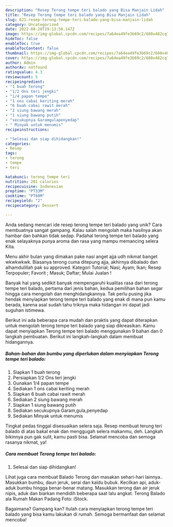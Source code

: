 ```yaml
---
description: "Resep Terong tempe teri balado yang Bisa Manjain Lidah"
title: "Resep Terong tempe teri balado yang Bisa Manjain Lidah"
slug: 621-resep-terong-tempe-teri-balado-yang-bisa-manjain-lidah
category: Uncategorized
date: 2022-08-28T19:13:58.147Z
image: https://img-global.cpcdn.com/recipes/7a64ea49fe3b69c2/680x482cq70/terong-tempe-teri-balado-foto-resep-utama.jpg
hideToc: false
enableToc: true
enableTocContent: false
thumbnail: https://img-global.cpcdn.com/recipes/7a64ea49fe3b69c2/680x482cq70/terong-tempe-teri-balado-foto-resep-utama.jpg
cover: https://img-global.cpcdn.com/recipes/7a64ea49fe3b69c2/680x482cq70/terong-tempe-teri-balado-foto-resep-utama.jpg
author: Admin
authorAv: notfound
ratingvalue: 4.3
reviewcount: 5
recipeingredient:
- "1 buah terong"
- "1/2 Ons teri jengki"
- "1/4 papan tempe"
- "1 ons cabai keriting merah"
- "6 buah cabai rawit merah"
- "2 siung bawang merah"
- "1 siung bawang putih"
- "secukupnya Garamgulapenyedap"
- " Minyak untuk menumis"
recipeinstructions:

- "Selesai dan siap dihidangkan!"
categories:
- Resep
tags:
- terong
- tempe
- teri

katakunci: terong tempe teri 
nutrition: 201 calories
recipecuisine: Indonesian
preptime: "PT33M"
cooktime: "PT60M"
recipeyield: "2"
recipecategory: Dessert

---
```





Anda sedang mencari ide resep terong tempe teri balado yang unik? Cara membuatnya sangat gampang. Kalau salah mengolah maka hasilnya akan hambar dan bahkan tidak sedap. Padahal terong tempe teri balado yang enak selayaknya punya aroma dan rasa yang mampu memancing selera Kita.





Menu akhir bulan yang dimakan pake nasi anget ajja udh nikmat banget wkwkwkwk. Biasanya terong cuma ditepung ajja, akhirnya dibalado dan alhamdulillah pak su approved. Kategori Tutorial; Nasi; Ayam; Ikan; Resep Terpopuler; Favorit ; Masuk; Daftar; Mulai Jualan !

Banyak hal yang sedikit banyak mempengaruhi kualitas rasa dari terong tempe teri balado, pertama dari jenis bahan, kedua pemilihan bahan segar hingga cara mengolah dan menghidangkannya. Tak perlu pusing jika hendak menyiapkan terong tempe teri balado yang enak di mana pun kamu berada, karena asal sudah tahu triknya maka hidangan ini dapat jadi suguhan istimewa.






Berikut ini ada beberapa cara mudah dan praktis yang dapat diterapkan untuk mengolah terong tempe teri balado yang siap dikreasikan. Kamu dapat menyiapkan Terong tempe teri balado menggunakan 9 bahan dan 0 langkah pembuatan. Berikut ini langkah-langkah dalam membuat hidangannya.

<!--inarticleads1-->

##### Bahan-bahan dan bumbu yang diperlukan dalam menyiapkan Terong tempe teri balado:

1. Siapkan 1 buah terong
1. Persiapkan 1/2 Ons teri jengki
1. Gunakan 1/4 papan tempe
1. Sediakan 1 ons cabai keriting merah
1. Siapkan 6 buah cabai rawit merah
1. Sediakan 2 siung bawang merah
1. Siapkan 1 siung bawang putih
1. Sediakan secukupnya Garam,gula,penyedap
1. Sediakan  Minyak untuk menumis


Tingkat pedas tinggal disesuaikan selera saja. Resep membuat terung teri balado di atas bakal enak dan menggugah selera makanmu, deh. Langkah bikinnya pun gak sulit, kamu pasti bisa. Selamat mencoba dan semoga rasanya nikmat, ya! 

<!--inarticleads2-->

##### Cara membuat Terong tempe teri balado:


1. Selesai dan siap dihidangkan!

Lihat juga cara membuat Balado Terong dan masakan sehari-hari lainnya.. Masukkan bumbu, daun jeruk, serai dan kaldu bubuk. Kecilkan api, aduk-aduk bumbu hingga benar-benar matang. Masukkan terong dan air jeruk nipis, aduk dan biarkan mendidih beberapa saat lalu angkat. Terong Balado ala Rumah Makan Padang Foto: iStock. 

Bagaimana? Gampang kan? Itulah cara menyiapkan terong tempe teri balado yang bisa kamu lakukan di rumah. Semoga bermanfaat dan selamat mencoba!
